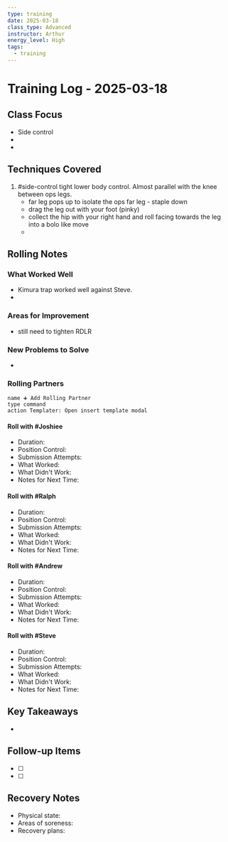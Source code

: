 ```yaml
---
type: training
date: 2025-03-18
class_type: Advanced
instructor: Arthur
energy_level: High
tags:
  - training
---
```


# Training Log - 2025-03-18

## Class Focus
- Side control
- 
- 

## Techniques Covered
1. #side-control tight lower body control. Almost parallel with the knee between ops legs.
	- far leg pops up to isolate the ops far leg - staple down
	- drag the leg out with your foot (pinky)
	- collect the hip with your right hand and roll facing towards the leg into a bolo like move
	- 
## Rolling Notes
### What Worked Well
- Kimura trap worked well against Steve.
- 



### Areas for Improvement
- still need to tighten RDLR

### New Problems to Solve
- 

### Rolling Partners
```button
name ➕ Add Rolling Partner
type command
action Templater: Open insert template modal
```
#### Roll with #Joshiee
- Duration:
- Position Control:
- Submission Attempts:
- What Worked:
- What Didn't Work:
- Notes for Next Time:

#### Roll with #Ralph
- Duration:
- Position Control:
- Submission Attempts:
- What Worked:
- What Didn't Work:
- Notes for Next Time:


#### Roll with #Andrew
- Duration:
- Position Control:
- Submission Attempts:
- What Worked:
- What Didn't Work:
- Notes for Next Time:


#### Roll with #Steve
- Duration:
- Position Control:
- Submission Attempts:
- What Worked:
- What Didn't Work:
- Notes for Next Time:

## Key Takeaways
- 

## Follow-up Items
- [ ] 
- [ ] 

## Recovery Notes
- Physical state:
- Areas of soreness:
- Recovery plans: